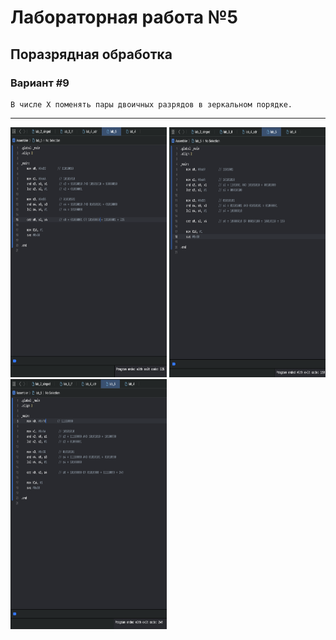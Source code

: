 # Лабораторная работа №5
## Поразрядная обработка

### Вариант #9
```text
В числе Х поменять пары двоичных разрядов в зеркальном порядке.
```

---
<p >
  <img src="lab5/images/image.png" width="250" height="400" alt="Image 1">
  <img src="lab5/images/image2.png" width="250" height="400" alt="Image 2">
  <img src="lab5/images/image3.png" width="250" height="400" alt="Image 3">
</p>

